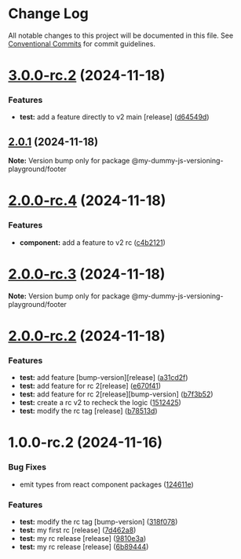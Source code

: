 # Change Log

All notable changes to this project will be documented in this file.
See [Conventional Commits](https://conventionalcommits.org) for commit guidelines.


# [3.0.0-rc.2](https://github.com/SudilHasithaCognite/My_Dummy_JS_Versioning_Playground/compare/@my-dummy-js-versioning-playground/footer@2.0.1...@my-dummy-js-versioning-playground/footer@3.0.0-rc.2) (2024-11-18)


### Features

* **test:** add a feature directly to v2 main [release] ([d64549d](https://github.com/SudilHasithaCognite/My_Dummy_JS_Versioning_Playground/commit/d64549df07bdff8385452ef257887a7d3ea20916))





## [2.0.1](https://github.com/SudilHasithaCognite/My_Dummy_JS_Versioning_Playground/compare/@my-dummy-js-versioning-playground/footer@2.0.0-rc.4...@my-dummy-js-versioning-playground/footer@2.0.1) (2024-11-18)

**Note:** Version bump only for package @my-dummy-js-versioning-playground/footer





# [2.0.0-rc.4](https://github.com/SudilHasithaCognite/My_Dummy_JS_Versioning_Playground/compare/@my-dummy-js-versioning-playground/footer@2.0.0-rc.3...@my-dummy-js-versioning-playground/footer@2.0.0-rc.4) (2024-11-18)


### Features

* **component:** add a feature to v2 rc ([c4b2121](https://github.com/SudilHasithaCognite/My_Dummy_JS_Versioning_Playground/commit/c4b212175bb5edb3dcae27861f81a0988982f13b))





# [2.0.0-rc.3](https://github.com/SudilHasithaCognite/My_Dummy_JS_Versioning_Playground/compare/@my-dummy-js-versioning-playground/footer@2.0.0-rc.2...@my-dummy-js-versioning-playground/footer@2.0.0-rc.3) (2024-11-18)

**Note:** Version bump only for package @my-dummy-js-versioning-playground/footer





# [2.0.0-rc.2](https://github.com/SudilHasithaCognite/My_Dummy_JS_Versioning_Playground/compare/@my-dummy-js-versioning-playground/footer@1.0.0-rc.2...@my-dummy-js-versioning-playground/footer@2.0.0-rc.2) (2024-11-18)


### Features

* **test:** add feature [bump-version][release] ([a31cd2f](https://github.com/SudilHasithaCognite/My_Dummy_JS_Versioning_Playground/commit/a31cd2fdd74c88a0326eabf3a26eab8fe16ed9f4))
* **test:** add feature for rc 2[release] ([e670f41](https://github.com/SudilHasithaCognite/My_Dummy_JS_Versioning_Playground/commit/e670f416f93e56df7922a6dd3a812aa29098091a))
* **test:** add feature for rc 2[release][bump-version] ([b7f3b52](https://github.com/SudilHasithaCognite/My_Dummy_JS_Versioning_Playground/commit/b7f3b525a2f3ea6de8253a4a847d46984a368f9d))
* **test:** create a rc v2 to recheck the logic ([1512425](https://github.com/SudilHasithaCognite/My_Dummy_JS_Versioning_Playground/commit/15124251816c89931f74462236bc54261a226e9f))
* **test:** modify the rc tag [release] ([b78513d](https://github.com/SudilHasithaCognite/My_Dummy_JS_Versioning_Playground/commit/b78513d98ee48b8026997308b08f012ff93bd0ae))





# 1.0.0-rc.2 (2024-11-16)


### Bug Fixes

* emit types from react component packages ([124611e](https://github.com/SudilHasithaCognite/My_Dummy_JS_Versioning_Playground/commit/124611e46cf4d07f337d3e9e522378a7f50116c9))


### Features

* **test:** modify the rc tag [bump-version] ([318f078](https://github.com/SudilHasithaCognite/My_Dummy_JS_Versioning_Playground/commit/318f07879dd0002e70f2fa6312b16e45709b77fa))
* **test:** my first rc [release] ([7d462a8](https://github.com/SudilHasithaCognite/My_Dummy_JS_Versioning_Playground/commit/7d462a82789299b4aa53f68a5b564cbc4fbc11dd))
* **test:** my rc release [release] ([9810e3a](https://github.com/SudilHasithaCognite/My_Dummy_JS_Versioning_Playground/commit/9810e3a18e8e9d0fa6b651c3570d22916b3699b6))
* **test:** my rc release [release] ([6b89444](https://github.com/SudilHasithaCognite/My_Dummy_JS_Versioning_Playground/commit/6b89444a7be0a358f328264a8e1fd6457d16725c))

